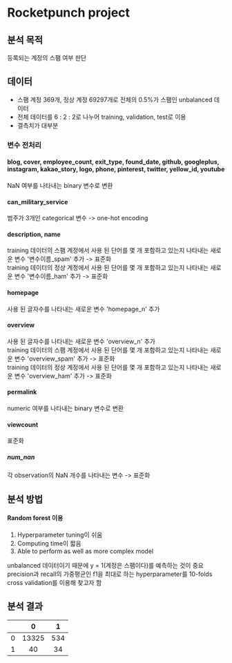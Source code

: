 # Rocketpunch project

## 분석 목적
등록되는 계정의 스팸 여부 판단

## 데이터
- 스팸 계정 369개, 정상 계정 69297개로 전체의 0.5%가 스팸인 unbalanced 데이터  
- 전체 데이터를 6 : 2 : 2로 나누어 training, validation, test로 이용
- 결측치가 대부분

### 변수 전처리
#### blog, cover, employee_count, exit_type, found_date, github, googleplus, instagram, kakao_story, logo, phone, pinterest, twitter, yellow_id, youtube
NaN 여부를 나타내는 binary 변수로 변환

#### can_military_service
범주가 3개인 categorical 변수 -> one-hot encoding

#### description, name
training 데이터의 스팸 계정에서 사용 된 단어를 몇 개 포함하고 있는지 나타내는 새로운 변수 '변수이름_spam' 추가 -> 표준화  
training 데이터의 정상 계정에서 사용 된 단어를 몇 개 포함하고 있는지 나타내는 새로운 변수 '변수이름_ham' 추가 -> 표준화  

#### homepage
사용 된 글자수를 나타내는 새로운 변수 'homepage_n' 추가

#### overview
사용 된 글자수를 나타내는 새로운 변수 'overview_n' 추가  
training 데이터의 스팸 계정에서 사용 된 단어를 몇 개 포함하고 있는지 나타내는 새로운 변수 'overview_spam' 추가 -> 표준화  
training 데이터의 정상 계정에서 사용 된 단어를 몇 개 포함하고 있는지 나타내는 새로운 변수 'overview_ham' 추가 -> 표준화  

#### permalink
numeric 여부를 나타내는 binary 변수로 변환

#### viewcount
표준화

##### num_nan
각 observation의 NaN 개수를 나타내는 변수 -> 표준화

## 분석 방법
#### Random forest 이용  
1. Hyperparameter tuning이 쉬움  
2. Computing time이 짧음  
3. Able to perform as well as more complex model  

unbalanced 데이터이기 때문에 y = 1(계정은 스팸이다)를 예측하는 것이 중요  
precision과 recall의 가중평균인 f1을 최대로 하는 hyperparameter를 10-folds cross validation를 이용해 찾고자 함  

## 분석 결과

|        | 0     | 1     |
| ------ |:-----:|:-----:|
| 0      | 13325 | 534   |
| 1      | 40    | 34    |
